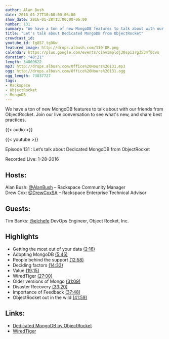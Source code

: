 ```yaml
---
author: Alan Bush
date: 2016-01-27T10:00:00-06:00
show_date: 2016-01-28T13:00:00-06:00
number: 131
summary: "We have a ton of new MongoDB features to talk about with our friends from ObjectRocket. Join our live conversation to see what's new, and share best practices."
title: "Let's talk about Dedicated MongoDB from ObjectRocket"
crowdcast_id:
youtube_id: Ig857_tg0Ow
featured_image: http://drops.albush.com/130-OR.png
calendar: https://plus.google.com/events/cihv3mpldj30spi2rg3534f0cvs
duration: "48:21"
length: 34809622
mp3: http://drops.albush.com/Office%20Hours%20131.mp3
ogg: http://drops.albush.com/Office%20Hours%20131.ogg
ogg_length: 73037727
tags:
- Rackspace
- ObjectRocket
- MongoDB
---
```

We have a ton of new MongoDB features to talk about with our friends from ObjectRocket. Join our live conversation to see what's new, and share best practices.

<!--more-->

{{< audio >}}

{{< youtube >}}

Episode 131 :  Let’s talk about Dedicated MongoDB from ObjectRocket

Recorded Live: 1-28-2016

## Hosts:
Alan Bush: [@AlanBush](//twitter.com/alanbush) – Rackspace Community Manager  
Drew Cox: [@DrewCoxSA](//twitter.com/drewcoxsa) – Rackspace Enterprise Technical Advisor

## Guests:
Tim Banks: [@elchefe](//twitter.com/elchefe) DevOps Engineer, Object Rocket, Inc.

## Highlights

- Getting the most out of your data [(2:16)](https://youtu.be/Ig857_tg0Ow?t=2m16s)
- Adopting MongoDB [(5:45)](https://youtu.be/Ig857_tg0Ow?t=5m45s)
- People behind the support [(12:58)](https://youtu.be/Ig857_tg0Ow?t=12m58s)
- Deciding factors [(14:33)](https://youtu.be/Ig857_tg0Ow?t=14m33s)
- Value [(19:15)](https://youtu.be/Ig857_tg0Ow?t=19m15s)
- WiredTiger [(27:00)](https://youtu.be/Ig857_tg0Ow?t=27m00s)
- Older versions of Mongo [(31:09)](https://youtu.be/Ig857_tg0Ow?t=31m09s)
- Disaster Recovery [(33:20)](https://youtu.be/Ig857_tg0Ow?t=33m20s)
- Importance of Feedback [(37:48)](https://youtu.be/Ig857_tg0Ow?t=37m48s)
- ObjectRocket out in the wild [(41:59)](https://youtu.be/Ig857_tg0Ow?t=41m59s)


## Links:

- [Dedicated MongoDB by ObjectRocket](https://objectrocket.com/dedicated/)
- [WiredTiger](http://www.wiredtiger.com/)
